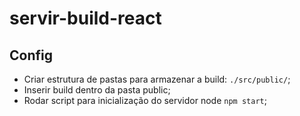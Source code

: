 # servir-build-react

## Config

- Criar estrutura de pastas para armazenar a build: `./src/public/`;
- Inserir build dentro da pasta public;
- Rodar script para inicialização do servidor node `npm start`;